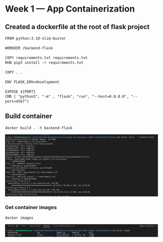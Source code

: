 # Week 1 — App Containerization

## Created a dockerfile at the root of flask project

```
FROM python:3.10-slim-buster

WORKDIR /backend-flask

COPY requirements.txt requirements.txt
RUN pip3 install -r requirements.txt

COPY . .

ENV FLASK_ENV=development

EXPOSE ${PORT}
CMD [ "python3", "-m" , "flask", "run", "--host=0.0.0.0", "--port=4567"]
```

## Build container

```
docker build . -t backend-flask
```

![This](/screenshots/dockerbuild.png)

### Get container images

```
docker images
```

![This](/screenshots/dockerimages.png)
